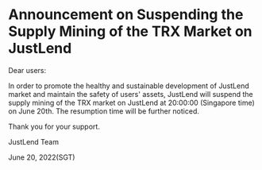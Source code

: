 # Announcement on Suspending the Supply Mining of the TRX Market on JustLend

Dear users:

&#x20;

In order to promote the healthy and sustainable development of JustLend market and maintain the safety of users' assets, JustLend will suspend the supply mining of the TRX market on JustLend at 20:00:00 (Singapore time) on June 20th. The resumption time will be further noticed. &#x20;

&#x20;

Thank you for your support.

JustLend Team

June 20, 2022(SGT)
